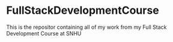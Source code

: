# FullStackDevelopmentCourse
This is the repositor containing all of my work from my Full Stack Development Course at SNHU
